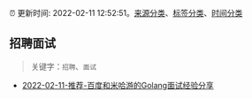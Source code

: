:alarm_clock: 更新时间: 2022-02-11 12:52:51。[来源分类](../README.md)、[标签分类](../TAGS.md)、[时间分类](../TIMELINE.md)

## 招聘面试


> 关键字：`招聘`、`面试`



- [2022-02-11-推荐-百度和米哈游的Golang面试经验分享](https://toutiao.io/k/q0sox0k) 